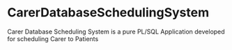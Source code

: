 # CarerDatabaseSchedulingSystem
Carer Database Scheduling System is a pure PL/SQL Application developed for scheduling Carer to Patients 
